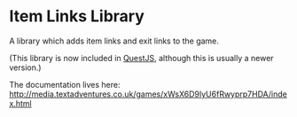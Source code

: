 # Item Links Library
A library which adds item links and exit links to the game.

(This library is now included in [QuestJS](../../../../ThePix/QuestJS), although this is usually a newer version.)

The documentation lives here:
http://media.textadventures.co.uk/games/xWsX6D9IyU6fRwyprp7HDA/index.html
